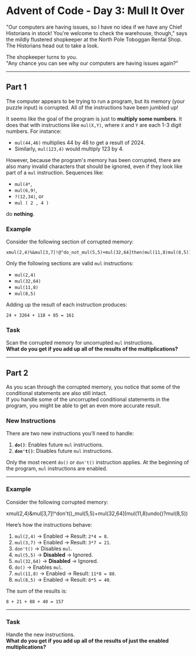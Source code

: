 # Advent of Code - Day 3: Mull It Over

"Our computers are having issues, so I have no idea if we have any Chief Historians in stock! You're welcome to check the warehouse, though," says the mildly flustered shopkeeper at the North Pole Toboggan Rental Shop. The Historians head out to take a look.

The shopkeeper turns to you.  
"Any chance you can see why our computers are having issues again?"

---

## Part 1

The computer appears to be trying to run a program, but its memory (your puzzle input) is corrupted. All of the instructions have been jumbled up!

It seems like the goal of the program is just to **multiply some numbers**. It does that with instructions like `mul(X,Y)`, where `X` and `Y` are each 1-3 digit numbers. For instance:
- `mul(44,46)` multiplies 44 by 46 to get a result of 2024.
- Similarly, `mul(123,4)` would multiply 123 by 4.

However, because the program's memory has been corrupted, there are also many invalid characters that should be ignored, even if they look like part of a `mul` instruction. Sequences like:
- `mul(4*`,
- `mul(6,9!`,
- `?(12,34)`, or
- `mul ( 2 , 4 )`

do **nothing**.

### Example

Consider the following section of corrupted memory:
```
xmul(2,4)%&mul[3,7]!@^do_not_mul(5,5)+mul(32,64]then(mul(11,8)mul(8,5))
```

Only the following sections are valid `mul` instructions:
- `mul(2,4)`
- `mul(32,64)`
- `mul(11,8)`
- `mul(8,5)`

Adding up the result of each instruction produces:
```
24 + 3264 + 118 + 85 = 161
```

### Task

Scan the corrupted memory for uncorrupted `mul` instructions.  
**What do you get if you add up all of the results of the multiplications?**

---

## Part 2

As you scan through the corrupted memory, you notice that some of the conditional statements are also still intact.  
If you handle some of the uncorrupted conditional statements in the program, you might be able to get an even more accurate result.

### New Instructions

There are two new instructions you'll need to handle:

1. **`do()`**: Enables future `mul` instructions.
2. **`don't()`**: Disables future `mul` instructions.

Only the most recent `do()` or `don't()` instruction applies. At the beginning of the program, `mul` instructions are enabled.

---

### Example

Consider the following corrupted memory:

xmul(2,4)&mul[3,7]!^don't()_mul(5,5)+mul(32,64](mul(11,8)undo()?mul(8,5))


Here’s how the instructions behave:
1. `mul(2,4)` → Enabled → Result: `2*4 = 8`.
2. `mul(3,7)` → Enabled → Result: `3*7 = 21`.
3. `don't()` → Disables `mul`.
4. `mul(5,5)` → **Disabled** → Ignored.
5. `mul(32,64)` → **Disabled** → Ignored.
6. `do()` → Enables `mul`.
7. `mul(11,8)` → Enabled → Result: `11*8 = 88`.
8. `mul(8,5)` → Enabled → Result: `8*5 = 40`.

The sum of the results is:
```
8 + 21 + 88 + 40 = 157
```

---

### Task

Handle the new instructions.  
**What do you get if you add up all of the results of just the enabled multiplications?**
